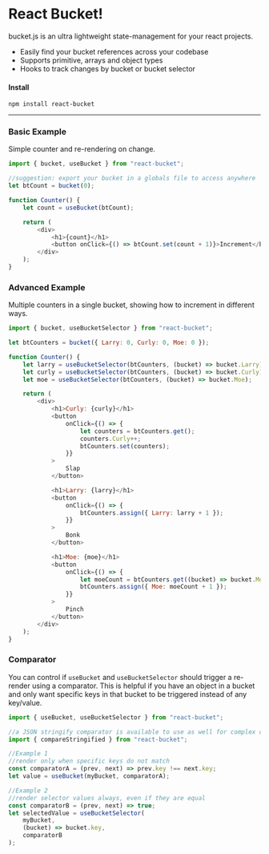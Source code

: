 # React Bucket!

bucket.js is an ultra lightweight state-management for your react projects.

-   Easily find your bucket references across your codebase
-   Supports primitive, arrays and object types
-   Hooks to track changes by bucket or bucket selector

#### Install

```
npm install react-bucket
```

---

### Basic Example

Simple counter and re-rendering on change.

```js
import { bucket, useBucket } from "react-bucket";

//suggestion: export your bucket in a globals file to access anywhere
let btCount = bucket(0);

function Counter() {
    let count = useBucket(btCount);

    return (
        <div>
            <h1>{count}</h1>
            <button onClick={() => btCount.set(count + 1)}>Increment</button>
        </div>
    );
}
```

### Advanced Example

Multiple counters in a single bucket, showing how to increment in different ways.

```js
import { bucket, useBucketSelector } from "react-bucket";

let btCounters = bucket({ Larry: 0, Curly: 0, Moe: 0 });

function Counter() {
    let larry = useBucketSelector(btCounters, (bucket) => bucket.Larry);
    let curly = useBucketSelector(btCounters, (bucket) => bucket.Curly);
    let moe = useBucketSelector(btCounters, (bucket) => bucket.Moe);

    return (
        <div>
            <h1>Curly: {curly}</h1>
            <button
                onClick={() => {
                    let counters = btCounters.get();
                    counters.Curly++;
                    btCounters.set(counters);
                }}
            >
                Slap
            </button>

            <h1>Larry: {larry}</h1>
            <button
                onClick={() => {
                    btCounters.assign({ Larry: larry + 1 });
                }}
            >
                Bonk
            </button>

            <h1>Moe: {moe}</h1>
            <button
                onClick={() => {
                    let moeCount = btCounters.get((bucket) => bucket.Moe);
                    btCounters.assign({ Moe: moeCount + 1 });
                }}
            >
                Pinch
            </button>
        </div>
    );
}
```

### Comparator

You can control if `useBucket` and `useBucketSelector` should trigger a re-render using a comparator. This is helpful if you have an object in a bucket and only want specific keys in that bucket to be triggered instead of any key/value.

```js
import { useBucket, useBucketSelector } from "react-bucket";

//a JSON stringify comparator is available to use as well for complex objects/arrays
import { compareStringified } from "react-bucket";

//Example 1
//render only when specific keys do not match
const comparatorA = (prev, next) => prev.key !== next.key;
let value = useBucket(myBucket, comparatorA);

//Example 2
//render selector values always, even if they are equal
const comparatorB = (prev, next) => true;
let selectedValue = useBucketSelector(
    myBucket,
    (bucket) => bucket.key,
    comparatorB
);
```
